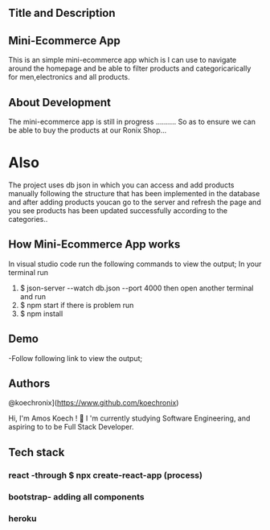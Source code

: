 ## Title and Description

## Mini-Ecommerce App
This is an simple mini-ecommerce app which is I can use to navigate around the homepage 
and be able to filter products and categoricarically for men,electronics and all products.

## About Development
The mini-ecommerce app is still in progress ..........
So as to ensure we can be able to buy the products at our Ronix Shop...

# Also 
The project uses db json in which you can access and add products manually following 
the structure that has been implemented in the database and after adding products 
youcan go to the server and refresh the page and you see products has been updated successfully according to the categories..


## How Mini-Ecommerce App works
In visual studio code 
run the following commands to view the output;
In your terminal run 
 1. $ json-server --watch db.json --port 4000
  then open another terminal and run
 2.  $ npm start
  if there is problem run
  3. $ npm install


 ## Demo
 -Follow following link to view the output; 



## Authors
 @koechronix](https://www.github.com/koechronix)

Hi, I'm Amos Koech ! 👋
I 'm currently studying Software Engineering, and aspiring to to be Full Stack Developer.


## Tech stack
### react -through $ npx create-react-app (process)
### bootstrap- adding all components
### heroku
